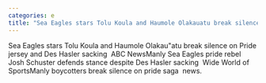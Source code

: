 ```yaml
---
categories: e
title: "Sea Eagles stars Tolu Koula and Haumole Olakauatu break silence on Pride jersey and Des Hasler sacking  ABC News"
---
```

Sea Eagles stars Tolu Koula and Haumole Olakau"atu break silence on Pride jersey and Des Hasler sacking&nbsp;&nbsp;ABC NewsManly Sea Eagles pride rebel Josh Schuster defends stance despite Des Hasler sacking&nbsp;&nbsp;Wide World of SportsManly boycotters break silence on pride saga&nbsp;&nbsp;news.